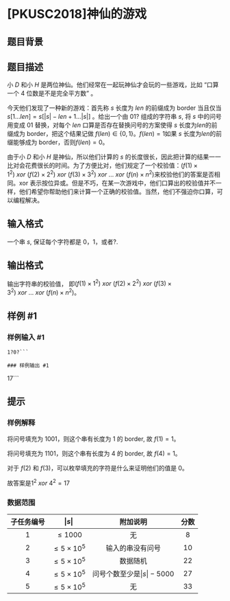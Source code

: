 # [PKUSC2018]神仙的游戏

## 题目背景



## 题目描述

小 $D$ 和小 $H$ 是两位神仙。他们经常在一起玩神仙才会玩的一些游戏，比如 “口算一个 4 位数是不是完全平方数” 。

今天他们发现了一种新的游戏：首先称 $s$ 长度为 $len$ 的前缀成为 border 当且仅当 $s[1\dots len ] = s[|s|-len + 1\dots |s|]$ 。给出一个由 01? 组成的字符串 $s$, 将 $s$ 中的问号用变成 01 替换，对每个 $len$ 口算是否存在替换问号的方案使得 $s$ 长度为$len$的前缀成为 border，把这个结果记做 $f(len)\in \{0,1\}$。$f(len) = 1$如果 $s$ 长度为$len$的前缀能够成为 border，否则$f(len) = 0$。

由于小 $D$ 和小 $H$ 是神仙，所以他们计算的 $s$ 的长度很长，因此把计算的结果一一比对会花费很长的时间。为了方便比对，他们规定了一个校验值：$(f(1)\times 1^2)~xor~(f(2)\times 2^2)~xor~(f(3)\times 3^2)~xor~\dots~xor~(f(n)\times n^2)$来校验他们的答案是否相同。xor 表示按位异或。但是不巧，在某一次游戏中，他们口算出的校验值并不一样，他们希望你帮助他们来计算一个正确的校验值。当然，他们不强迫你口算，可以编程解决。


## 输入格式

一个串 $s$, 保证每个字符都是 0，1，或者?.

## 输出格式

输出字符串的校验值， 即$(f(1)\times 1^2)~xor~(f(2)\times 2^2)~xor~(f(3)\times 3^2)~xor~\dots~xor~(f(n)\times n^2)$。

## 样例 #1

### 样例输入 #1
```
1?0?```

### 样例输出 #1

```
17```

## 提示

### 样例解释

将问号填充为 1001，则这个串有长度为 1 的 border, 故 $f(1) = 1$。

将问号填充为 1101，则这个串有长度为 4 的 border, 故 $f(4) = 1$。

对于 $f(2)$ 和 $f(3)$，可以枚举填充的字符是什么来证明他们的值是 0。

故答案是$1^2~xor~4^2=17$

### 数据范围

| 子任务编号 |        $\lvert s \rvert$         |         附加说明         | 分数 |
| :--------: | :------------------: | :----------------------: | :--: |
|     1      |     $\leq 1000$      |            无            |  8   |
|     2      | $\leq 5 \times 10^5$ |     输入的串没有问号     |  10  |
|     3      | $\leq 5\times 10^5$  |         数据随机         |  22  |
|     4      | $\leq 5\times 10^5$  | 问号个数至少是$\lvert s \rvert -5000$ |  27  |
|     5      | $\leq 5\times 10^5$  |            无            |  33  |

